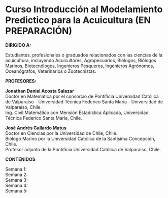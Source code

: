 # Curso Introducción al Modelamiento Predictico para la Acuicultura (EN PREPARACIÓN)

**DIRIGIDO A:**

Estudiantes, profesionales o graduados relacionados con las ciencias de la acuicultura, incluyendo Acuicultores, Agropecuarios, Biólogos, Biólogos Marinos, Biotecnólogos, Ingenieros Pesqueros, Ingenieros Agrónomos, Oceanógrafos, Veterinarios o Zootecnistas.

**PROFESORES:**  

**Jonathan Daniel Acosta Salazar**  
Doctor en Matemática por el consorcio de Pontificia Universidad Católica de Valparaíso - Universidad
Técnica Federico Santa María - Universidad de Valparaíso, Chile.  
Ing. Civil Matemático con Mensión Estadística Aplicada, Universidad Técnica Federico
Santa María, Chile.

[**José Andrés Gallardo Matus**](https://github.com/DrJoseGallardo)  
Doctor en Ciencias por la Universidad de Chile, Chile.  
Biólogo Marino por la Universidad Católica de la Santísima Concepción, Chile.  
Profesor adjunto de la Pontificia Universidad Católica de Valparaíso, Chile.  

**CONTENIDOS**

Semana 1:   
Semana 2:  
Semana 3:  
Semana 4:  
Semana 5:   
